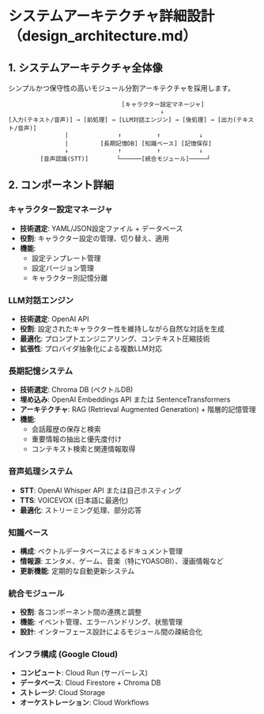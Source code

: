 # システムアーキテクチャ詳細設計（design_architecture.md）

## 1. システムアーキテクチャ全体像

シンプルかつ保守性の高いモジュール分割アーキテクチャを採用します。

```
                                [キャラクター設定マネージャ]
                                           ↓
[入力(テキスト/音声)] → [前処理] → [LLM対話エンジン] → [後処理] → [出力(テキスト/音声)]
                |              ↑          ↑           ↓
                |         [長期記憶DB] [知識ベース] [記憶保存]
                ↓              ↑          ↑           ↓
         [音声認識(STT)]        └──────[統合モジュール]─────┘
```

## 2. コンポーネント詳細

### キャラクター設定マネージャ
- **技術選定**: YAML/JSON設定ファイル + データベース
- **役割**: キャラクター設定の管理、切り替え、適用
- **機能**:
  - 設定テンプレート管理
  - 設定バージョン管理
  - キャラクター別記憶分離

### LLM対話エンジン
- **技術選定**: OpenAI API
- **役割**: 設定されたキャラクター性を維持しながら自然な対話を生成
- **最適化**: プロンプトエンジニアリング、コンテキスト圧縮技術
- **拡張性**: プロバイダ抽象化による複数LLM対応

### 長期記憶システム
- **技術選定**: Chroma DB (ベクトルDB)
- **埋め込み**: OpenAI Embeddings API または SentenceTransformers
- **アーキテクチャ**: RAG (Retrieval Augmented Generation) + 階層的記憶管理
- **機能**:
  - 会話履歴の保存と検索
  - 重要情報の抽出と優先度付け
  - コンテキスト検索と関連情報取得

### 音声処理システム
- **STT**: OpenAI Whisper API または自己ホスティング
- **TTS**: VOICEVOX (日本語に最適化)
- **最適化**: ストリーミング処理、部分応答

### 知識ベース
- **構成**: ベクトルデータベースによるドキュメント管理
- **情報源**: エンタメ、ゲーム、音楽（特にYOASOBI）、漫画情報など
- **更新機能**: 定期的な自動更新システム

### 統合モジュール
- **役割**: 各コンポーネント間の連携と調整
- **機能**: イベント管理、エラーハンドリング、状態管理
- **設計**: インターフェース設計によるモジュール間の疎結合化

### インフラ構成 (Google Cloud)
- **コンピュート**: Cloud Run (サーバーレス)
- **データベース**: Cloud Firestore + Chroma DB
- **ストレージ**: Cloud Storage
- **オーケストレーション**: Cloud Workflows 